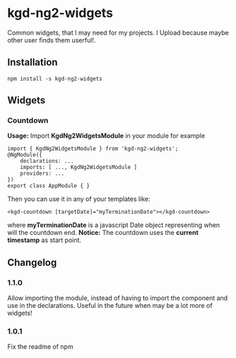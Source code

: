 # kgd-ng2-widgets
Common widgets, that I may need for my projects. I Upload because maybe other user finds them userful!.
## Installation
``` npm install -s kgd-ng2-widgets ```

## Widgets

### Countdown
__Usage:__ Import __KgdNg2WidgetsModule__ in your module for example
```
import { KgdNg2WidgetsModule } from 'kgd-ng2-widgets';
@NgModule({
    declarations: ...
    imports: [ ..., KgdNg2WidgetsModule ]
    providers: ...
})
export class AppModule { }
```
Then you can use it in any of your templates like: 
```
<kgd-countdown [targetDate]="myTerminationDate"></kgd-countdown>
``` 
where __myTerminationDate__ is a javascript Date object representing when will the countdown end.
__Notice:__ The countdown uses the __current timestamp__ as start point.

## Changelog

### 1.1.0
Allow importing the module, instead of having to import the component and use in the declarations.
Useful in the future when may be a lot more of widgets!
### 1.0.1
Fix the readme of npm